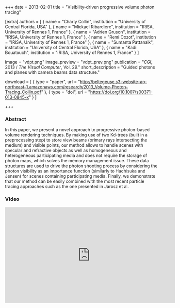 +++
date = 2013-02-01
title = "Visibility-driven progressive volume photon tracing"

[extra]
authors = [
    { name = "Charly Collin", institution = "University of Central Florida, USA" }, 
    { name = "Mickael Ribardiere", institution = "IRISA, University of Rennes 1, France" },
    { name = "Adrien Gruson", institution = "IRISA, University of Rennes 1, France" },
    { name = "Remi Cozot", institution = "IRISA, University of Rennes 1, France" },
    { name = "Sumanta Pattanaik", institution = "University of Central Florida, USA" },
    { name = "Kadi Bouatouch", institution = "IRISA, University of Rennes 1, France" }
]

image = "vdpt.png"
image_preview = "vdpt_prev.png"
publication = "*CGI*, 2013 / *The Visual Computer*, Vol. 29."
short_description = "Guided photons and planes with camera beams data structure."

download = [ 
    { type = "paper", url = "http://beltegeuse.s3-website-ap-northeast-1.amazonaws.com/research/2013_Volume-Photon-Tracing_Collin.pdf" },
    { type = "doi", url = "https://doi.org/10.1007/s00371-013-0845-x" }
]


+++

### Abstract

In this paper, we present a novel approach to progressive photon-based volume rendering techniques. By making use of two Kd-trees (built in a preprocessing step) to store view beams (primary rays intersecting the medium) and visible points, our method allows to handle scenes with specular and refractive objects as well as homogeneous and heterogeneous participating media and does not require the storage of photon maps, which solves the memory management issue. These data structures are used to drive the photon shooting process by considering the photon visibility as an importance function (similarly to Hachisuka and Jensen) for scenes containing participating media. Finally, we demonstrate that our method can be easily combined with the most recent particle tracing approaches such as the one presented in Jarosz et al.

### Video

<center>
<iframe width="560" height="315" src="https://www.youtube.com/embed/kd6fKV87tIc" frameborder="0" allow="accelerometer; autoplay; encrypted-media; gyroscope; picture-in-picture" allowfullscreen></iframe>
</center>

